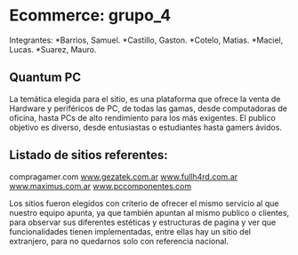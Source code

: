 # Ecommerce: grupo_4

Integrantes:
*Barrios, Samuel.
*Castillo, Gaston.
*Cotelo, Matias.
*Maciel, Lucas.
*Suarez, Mauro.

## Quantum PC

La temática elegida para el sitio, es una plataforma que ofrece la venta de Hardware y 
periféricos de PC, de todas las gamas, desde computadoras de oficina, hasta PCs de alto 
rendimiento para los más exigentes. El publico objetivo es diverso, desde entusiastas o 
estudiantes hasta gamers ávidos.

## Listado de sitios referentes:

compragamer.com
www.gezatek.com.ar
www.fullh4rd.com.ar
www.maximus.com.ar
www.pccomponentes.com

Los sitios fueron elegidos con criterio de ofrecer el mismo servicio al que nuestro equipo 
apunta, ya que también apuntan al mismo publico o clientes, para observar sus diferentes 
estéticas y estructuras de pagina y ver que funcionalidades tienen implementadas, entre ellas 
hay un sitio del extranjero, para no quedarnos solo con referencia nacional.


